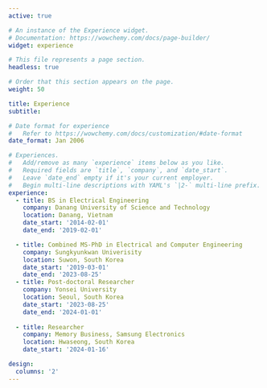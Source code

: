 ```yaml
---
active: true

# An instance of the Experience widget.
# Documentation: https://wowchemy.com/docs/page-builder/
widget: experience

# This file represents a page section.
headless: true

# Order that this section appears on the page.
weight: 50

title: Experience
subtitle:

# Date format for experience
#   Refer to https://wowchemy.com/docs/customization/#date-format
date_format: Jan 2006

# Experiences.
#   Add/remove as many `experience` items below as you like.
#   Required fields are `title`, `company`, and `date_start`.
#   Leave `date_end` empty if it's your current employer.
#   Begin multi-line descriptions with YAML's `|2-` multi-line prefix.
experience:
  - title: BS in Electrical Engineering
    company: Danang University of Science and Technology
    location: Danang, Vietnam
    date_start: '2014-02-01'
    date_end: '2019-02-01'

  - title: Combined MS-PhD in Electrical and Computer Engineering
    company: Sungkyunkwan Univerisity
    location: Suwon, South Korea
    date_start: '2019-03-01'
    date_end: '2023-08-25'
  - title: Post-doctoral Researcher
    company: Yonsei University
    location: Seoul, South Korea
    date_start: '2023-08-25'
    date_end: '2024-01-01'
  
  - title: Researcher
    company: Memory Business, Samsung Electronics
    location: Hwaseong, South Korea
    date_start: '2024-01-16'

design:
  columns: '2'
---
```

